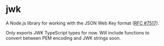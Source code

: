 # jwk

A Node.js library for working with the JSON Web Key format ([RFC #7517](https://tools.ietf.org/html/rfc7517)).

Only exports JWK TypeScript types for now. Will include functions to convert between PEM encoding and JWK strings soon.
